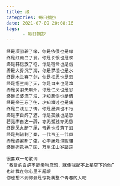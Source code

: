 ```yaml
---
title: 缘
categories: 每日摘抄
date: 2021-07-09 20:08:16
tags:  
      - 每日摘抄
---
```

    终是项羽斩了缘，你是依偎也是缘  
    终是红颜白了发，你是长恨也是欢  
    终是韩信放了枪，你是宿命也是伤  
    终是大乔沉了海，你是梦境也是水  
    终是木兰弃了剑，你是相思也是恋  
    终是悟空闹了天，你是自由也是难  
    终是关羽失荆州，你是仁义也是忠  
    终是孟婆流了泪，才知悲伤也是情  
    终是帝王忘了伤，才知难过也是痛  
    终是白浅忘了情，你是墨渊也不行  
    终是李白醉了酒，你是孤独也是愁  
    若无李白这一醉，亦无孤独亦无愁  
    终是凤九断了尾，帝君也没落下泪  
    终是荆轲刺了秦，一代帝王一代臣  
    终是婆娑断了弦，心中痛处谁能懂  
    终是妲己祸了国，万里江山岁蹉跎  

    很喜欢一句歌词  
    “教堂的白鸽不能亲吻乌鸦，就像我配不上星空下的他”  
    也许我在你心里不起眼  
    你也想不到你会是惊艳我整个青春的人吧  
